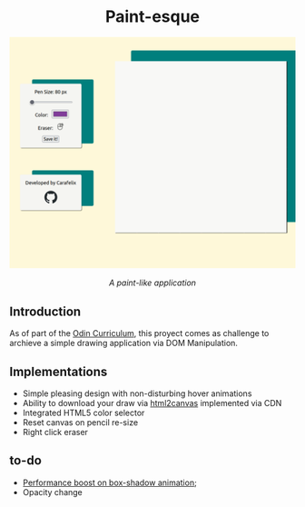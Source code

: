 <div align="center"> 
<h1>Paint-esque</h1>
<img src="./src/gif/hero.gif" width="750">
<p><em>A paint-like application</em></p>
</div>

## Introduction

As of part of the [Odin Curriculum](https://www.theodinproject.com/lessons/foundations-etch-a-sketch), this proyect comes as challenge to archieve a simple drawing application via DOM Manipulation.

## Implementations

- Simple pleasing design with non-disturbing hover animations
- Ability to download your draw via [html2canvas](https://github.com/niklasvh/html2canvas) implemented via CDN
- Integrated HTML5 color selector
- Reset canvas on pencil re-size
- Right click eraser

## to-do 
- [Performance boost on box-shadow animation](https://tobiasahlin.com/blog/how-to-animate-box-shadow/);
- Opacity change

